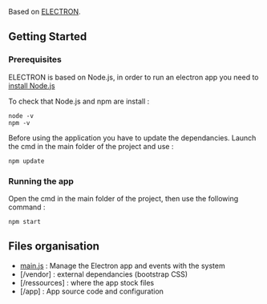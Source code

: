 Based on [ELECTRON](https://electronjs.org/).

## Getting Started

### Prerequisites

ELECTRON is based on Node.js, in order to run an electron app you need to [install Node.js](https://nodejs.org/en/download/)

To check that Node.js and npm are install :
```
node -v
npm -v
```
Before using the application you have to update the dependancies. Launch the cmd in the main folder of the project and use :
```
npm update
```

### Running the app

Open the cmd in the main folder of the project, then use the following command :
```
npm start
```

## Files organisation
- [main.js](main.js) : Manage the Electron app and events with the system
- [/vendor] : external dependancies (bootstrap CSS)
- [/ressources] : where the app stock files
- [/app] : App source code and configuration
